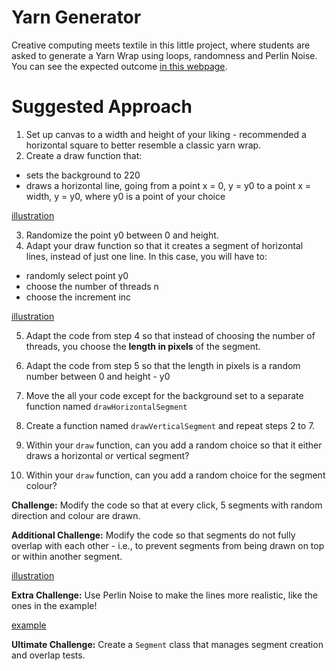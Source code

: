 # Yarn Generator

Creative computing meets textile in this little project, where students are asked to generate a Yarn Wrap using loops, randomness and Perlin Noise. You can see the expected outcome [in this webpage](https://dianavallverdu-nua.github.io/yarn-generator/).

# Suggested Approach

1. Set up canvas to a width and height of your liking - recommended a horizontal square to better resemble a classic yarn wrap.
2. Create a draw function that:
  - sets the background to 220
  - draws a horizontal line, going from a point x = 0, y = y0 to a point x = width, y = y0, where y0 is a point of your choice

[illustration](https://miro.com/app/board/uXjVL-1wFw8=/?moveToWidget=3458764608682854718&cot=14)

3. Randomize the point y0 between 0 and height.
4. Adapt your draw function so that it creates a segment of horizontal lines, instead of just one line. In this case, you will have to:
- randomly select point y0
- choose the number of threads n
- choose the increment inc

[illustration](https://miro.com/app/board/uXjVL-1wFw8=/?moveToWidget=3458764608683480704&cot=14)

5. Adapt the code from step 4 so that instead of choosing the number of threads, you choose the **length in pixels** of the segment.

6. Adapt the code from step 5 so that the length in pixels is a random number between 0 and height - y0

7. Move the all your code except for the background set to a separate function named `drawHorizontalSegment`

8. Create a function named `drawVerticalSegment` and repeat steps 2 to 7.

9. Within your `draw` function, can you add a random choice so that it either draws a horizontal or vertical segment?

10. Within your `draw` function, can you add a random choice for the segment colour?

**Challenge:** Modify the code so that at every click, 5 segments with random direction and colour are drawn.

**Additional Challenge:** Modify the code so that segments do not fully overlap with each other - i.e., to prevent segments from being drawn on top or within another segment.

[illustration](https://miro.com/app/board/uXjVL-1wFw8=/?moveToWidget=3458764608685547801&cot=14)

**Extra Challenge:** Use Perlin Noise to make the lines more realistic, like the ones in the example!

[example](https://editor.p5js.org/shfitz/sketches/iKtiBGV0d)

**Ultimate Challenge:** Create a `Segment` class that manages segment creation and overlap tests.
